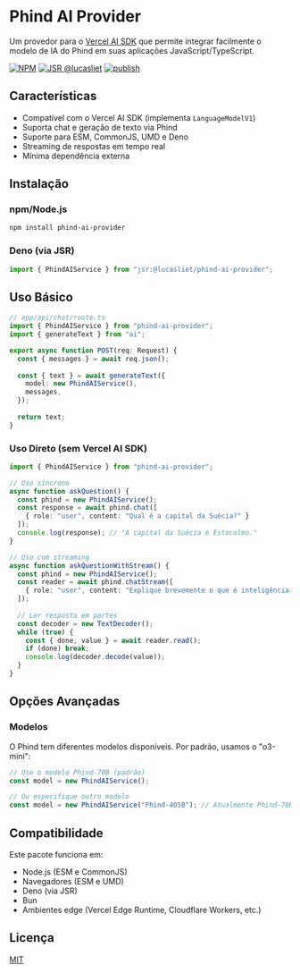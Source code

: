 # Phind AI Provider

Um provedor para o [Vercel AI SDK](https://sdk.vercel.ai/) que permite integrar facilmente o modelo de IA do Phind em suas aplicações JavaScript/TypeScript.

[![NPM](https://img.shields.io/npm/v/phind-ai-provider)](https://www.npmjs.com/package/phind-ai-provider)
[![JSR @lucasliet](https://jsr.io/badges/@lucasliet)](https://jsr.io/@lucasliet)
[![publish](https://github.com/lucasliet/phind-ai-provider/actions/workflows/publish.yml/badge.svg)](https://github.com/lucasliet/phind-ai-provider/actions/workflows/publish.yml)

## Características

- Compatível com o Vercel AI SDK (implementa `LanguageModelV1`)
- Suporta chat e geração de texto via Phind
- Suporte para ESM, CommonJS, UMD e Deno
- Streaming de respostas em tempo real
- Mínima dependência externa

## Instalação

### npm/Node.js

```bash
npm install phind-ai-provider
```

### Deno (via JSR)

```typescript
import { PhindAIService } from "jsr:@lucasliet/phind-ai-provider";
```

## Uso Básico

```typescript
// app/api/chat/route.ts
import { PhindAIService } from "phind-ai-provider";
import { generateText } from "ai";

export async function POST(req: Request) {
  const { messages } = await req.json();
  
  const { text } = await generateText({
    model: new PhindAIService(),
    messages,
  });
  
  return text;
}
```

### Uso Direto (sem Vercel AI SDK)

```typescript
import { PhindAIService } from "phind-ai-provider";

// Uso síncrono
async function askQuestion() {
  const phind = new PhindAIService();
  const response = await phind.chat([
    { role: "user", content: "Qual é a capital da Suécia?" }
  ]);
  console.log(response); // "A capital da Suécia é Estocolmo."
}

// Uso com streaming
async function askQuestionWithStream() {
  const phind = new PhindAIService();
  const reader = await phind.chatStream([
    { role: "user", content: "Explique brevemente o que é inteligência artificial." }
  ]);
  
  // Ler resposta em partes
  const decoder = new TextDecoder();
  while (true) {
    const { done, value } = await reader.read();
    if (done) break;
    console.log(decoder.decode(value));
  }
}
```

## Opções Avançadas

### Modelos

O Phind tem diferentes modelos disponíveis. Por padrão, usamos o "o3-mini":

```typescript
// Use o modelo Phind-70B (padrão)
const model = new PhindAIService();

// Ou especifique outro modelo
const model = new PhindAIService("Phind-405B"); // Atualmente Phind-70B é o único modelo gratuito
```

## Compatibilidade

Este pacote funciona em:

- Node.js (ESM e CommonJS)
- Navegadores (ESM e UMD)
- Deno (via JSR)
- Bun
- Ambientes edge (Vercel Edge Runtime, Cloudflare Workers, etc.)

## Licença

[MIT](LICENSE)